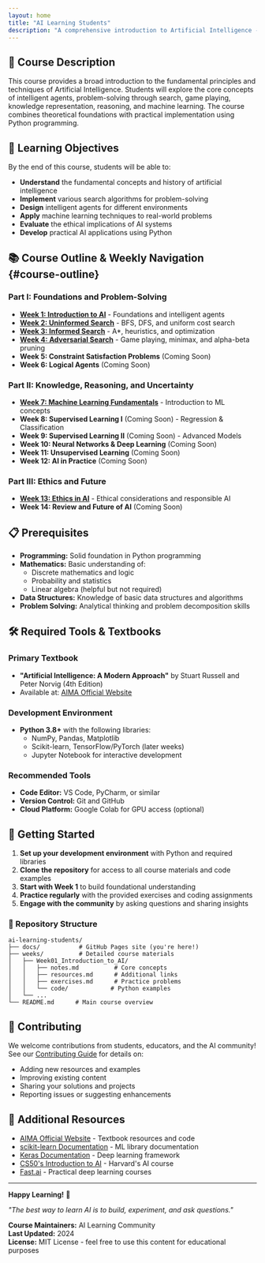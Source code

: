 ```yaml
---
layout: home
title: "AI Learning Students"
description: "A comprehensive introduction to Artificial Intelligence - 14-week curriculum for 3rd semester students"
---
```


## 📖 Course Description

This course provides a broad introduction to the fundamental principles and techniques of Artificial Intelligence. Students will explore the core concepts of intelligent agents, problem-solving through search, game playing, knowledge representation, reasoning, and machine learning. The course combines theoretical foundations with practical implementation using Python programming.

## 🎯 Learning Objectives

By the end of this course, students will be able to:

- **Understand** the fundamental concepts and history of artificial intelligence
- **Implement** various search algorithms for problem-solving
- **Design** intelligent agents for different environments
- **Apply** machine learning techniques to real-world problems
- **Evaluate** the ethical implications of AI systems
- **Develop** practical AI applications using Python

## 📚 Course Outline & Weekly Navigation {#course-outline}

### Part I: Foundations and Problem-Solving

- **[Week 1: Introduction to AI](week01.html)** - Foundations and intelligent agents
- **[Week 2: Uninformed Search](week02.html)** - BFS, DFS, and uniform cost search
- **[Week 3: Informed Search](week03.html)** - A*, heuristics, and optimization
- **[Week 4: Adversarial Search](week04.html)** - Game playing, minimax, and alpha-beta pruning
- **Week 5: Constraint Satisfaction Problems** (Coming Soon)
- **Week 6: Logical Agents** (Coming Soon)

### Part II: Knowledge, Reasoning, and Uncertainty

- **[Week 7: Machine Learning Fundamentals](week07.html)** - Introduction to ML concepts
- **Week 8: Supervised Learning I** (Coming Soon) - Regression & Classification
- **Week 9: Supervised Learning II** (Coming Soon) - Advanced Models
- **Week 10: Neural Networks & Deep Learning** (Coming Soon)
- **Week 11: Unsupervised Learning** (Coming Soon)
- **Week 12: AI in Practice** (Coming Soon)

### Part III: Ethics and Future

- **[Week 13: Ethics in AI](week13.html)** - Ethical considerations and responsible AI
- **Week 14: Review and Future of AI** (Coming Soon)

## 📋 Prerequisites

- **Programming:** Solid foundation in Python programming
- **Mathematics:** Basic understanding of:
  - Discrete mathematics and logic
  - Probability and statistics
  - Linear algebra (helpful but not required)
- **Data Structures:** Knowledge of basic data structures and algorithms
- **Problem Solving:** Analytical thinking and problem decomposition skills

## 🛠️ Required Tools & Textbooks

### Primary Textbook
- **"Artificial Intelligence: A Modern Approach"** by Stuart Russell and Peter Norvig (4th Edition)
- Available at: [AIMA Official Website](https://aima.cs.berkeley.edu/)

### Development Environment
- **Python 3.8+** with the following libraries:
  - NumPy, Pandas, Matplotlib
  - Scikit-learn, TensorFlow/PyTorch (later weeks)
  - Jupyter Notebook for interactive development

### Recommended Tools
- **Code Editor:** VS Code, PyCharm, or similar
- **Version Control:** Git and GitHub
- **Cloud Platform:** Google Colab for GPU access (optional)

## 🚀 Getting Started

1. **Set up your development environment** with Python and required libraries
2. **Clone the repository** for access to all course materials and code examples
3. **Start with Week 1** to build foundational understanding
4. **Practice regularly** with the provided exercises and coding assignments
5. **Engage with the community** by asking questions and sharing insights

### 📁 Repository Structure

```
ai-learning-students/
├── docs/           # GitHub Pages site (you're here!)
├── weeks/          # Detailed course materials
│   ├── Week01_Introduction_to_AI/
│   │   ├── notes.md          # Core concepts
│   │   ├── resources.md      # Additional links
│   │   ├── exercises.md      # Practice problems
│   │   └── code/            # Python examples
│   └── ...
└── README.md      # Main course overview
```

## 🤝 Contributing

We welcome contributions from students, educators, and the AI community! See our [Contributing Guide](https://github.com/irfan-sec/ai-learning-students/blob/main/CONTRIBUTING.md) for details on:

- Adding new resources and examples
- Improving existing content
- Sharing your solutions and projects
- Reporting issues or suggesting enhancements

## 🔗 Additional Resources

- [AIMA Official Website](https://aima.cs.berkeley.edu/) - Textbook resources and code
- [scikit-learn Documentation](https://scikit-learn.org/stable/) - ML library documentation  
- [Keras Documentation](https://keras.io/) - Deep learning framework
- [CS50's Introduction to AI](https://cs50.harvard.edu/ai/2020/) - Harvard's AI course
- [Fast.ai](https://www.fast.ai/) - Practical deep learning courses

---

**Happy Learning!** 🚀

*"The best way to learn AI is to build, experiment, and ask questions."*

**Course Maintainers:** AI Learning Community  
**Last Updated:** 2024  
**License:** MIT License - feel free to use this content for educational purposes